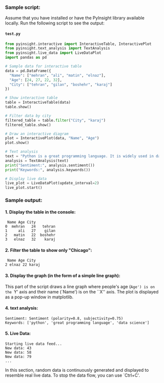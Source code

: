### Sample script:
Assume that you have installed or have the PyInsight library available locally. Run the following script to see the output:

#### `test.py`
```python
from pyinsight.interactive import InteractiveTable, InteractivePlot
from pyinsight.text_analysis import TextAnalysis
from pyinsight.live_data import LiveDataPlot
import pandas as pd

# Sample data for interactive table
data = pd.DataFrame({
  "Name": ["mehran", "ali", "matin", "elnaz"],
  "Age": [24, 27, 22, 32],
  "City": ["tehran", "gilan", "boshehr", "karaj"]
})

# Show interactive table
table = InteractiveTable(data)
table.show()

# Filter data by city
filtered_table = table.filter("City", "karaj")
filtered_table.show()

# Draw an interactive diagram
plot = InteractivePlot(data, "Name", "Age")
plot.show()

# Text analysis
text = "Python is a great programming language. It is widely used in data science."
analysis = TextAnalysis(text)
print("Sentiment:", analysis.sentiment())
print("Keywords:", analysis.keywords())

# Display live data
live_plot = LiveDataPlot(update_interval=2)
live_plot.start()
```

### Sample output:

#### 1. **Display the table in the console:**
```
 Name Age City
0  mehran   24   tehran
1     ali   27    gilan
2   matin   22  boshehr
3   elnaz   32    karaj
```

#### 2. **Filter the table to show only "Chicago":**
```
 Name Age City
2 elnaz 22 karaj
```

#### 3. **Display the graph (in the form of a simple line graph):**

This part of the script draws a line graph where people's age (`Age') is on the `Y' axis and their name (`Name') is on the ``X'' axis. The plot is displayed as a pop-up window in matplotlib.

#### 4. **text analysis:**
```
Sentiment: Sentiment (polarity=0.8, subjectivity=0.75)
Keywords: ['python', 'great programming language', 'data science']
```

#### 5. **Live Data:**
```
Starting live data feed...
New data: 43
New data: 58
New data: 79
...
```
In this section, random data is continuously generated and displayed to resemble real live data. To stop the data flow, you can use `Ctrl+C'.
